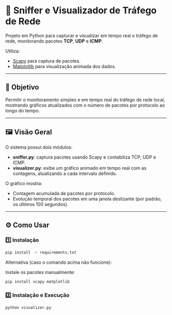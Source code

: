 # 📡 Sniffer e Visualizador de Tráfego de Rede

Projeto em Python para capturar e visualizar em tempo real o tráfego de rede, monitorando pacotes **TCP**, **UDP** e **ICMP**.

Utiliza:
- [Scapy](https://scapy.net/) para captura de pacotes.
- [Matplotlib](https://matplotlib.org/) para visualização animada dos dados.

---

## 🎯 Objetivo

Permitir o monitoramento simples e em tempo real do tráfego de rede local, mostrando gráficos atualizados com o número de pacotes por protocolo ao longo do tempo.

---

## 🖼️ Visão Geral

O sistema possui dois módulos:

- **sniffer.py**: captura pacotes usando Scapy e contabiliza TCP, UDP e ICMP.
- **visualizer.py**: exibe um gráfico animado em tempo real com as contagens, atualizando a cada intervalo definido.

O gráfico mostra:
- Contagem acumulada de pacotes por protocolo.
- Evolução temporal dos pacotes em uma janela deslizante (por padrão, os últimos 100 segundos).

---

## ⚙️ Como Usar

### 1️⃣ Instalação

```bash
pip install -r requirements.txt
````
Alternativa (caso o comando acima não funcione):

Instale os pacotes manualmente:
```bash
pip install scapy matplotlib
````

### 2️⃣ Instalação e Execução
```bash
python visualizer.py
````
